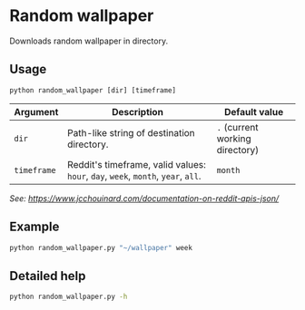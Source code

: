 # Random wallpaper

Downloads random wallpaper in directory.


## Usage

```text
python random_wallpaper [dir] [timeframe]
```

| Argument | Description | Default value |
| --- | --- | --- |
| `dir` | Path-like string of destination directory. | `.` (current working directory) |
| `timeframe` | Reddit's timeframe, valid values: `hour`, `day`, `week`, `month`, `year`, `all`. | `month` |

*See: <https://www.jcchouinard.com/documentation-on-reddit-apis-json/>*

## Example

```sh
python random_wallpaper.py "~/wallpaper" week
```


## Detailed help

```sh
python random_wallpaper.py -h
```

